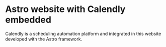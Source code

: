 # Astro website with Calendly embedded

Calendly is a scheduling automation platform and integrated in this website developed with the Astro framework.